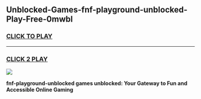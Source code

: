 
## Unblocked-Games-fnf-playground-unblocked-Play-Free-0mwbl
<h3>
<a href="https://premium76.site?title=fnf-playground-unblocked&ref=23A">CLICK TO PLAY</a></h3>
<hr>

<h3>
<a href="https://premium76.site?title=fnf-playground-unblocked&ref=23A">CLICK 2 PLAY</a>
  
</h3>

<a href="https://premium76.site?title=fnf-playground-unblocked&ref=23A"><img src="https://clearcache.store/games.png"></a>


**fnf-playground-unblocked games unblocked: Your Gateway to Fun and Accessible Online Gaming**

